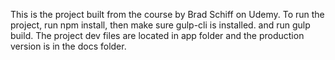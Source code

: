 This is the project built from the course by Brad Schiff on Udemy.
To run the project, run npm install, then
make sure gulp-cli is installed.
and run gulp build.
The project dev files are located in app folder and the production version is in the docs folder.